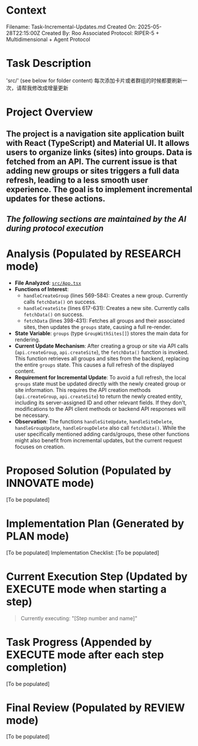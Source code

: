 # Context
Filename: Task-Incremental-Updates.md
Created On: 2025-05-28T22:15:00Z
Created By: Roo
Associated Protocol: RIPER-5 + Multidimensional + Agent Protocol

# Task Description
'src/' (see below for folder content)  每次添加卡片或者群组的时候都要刷新一次，请帮我修改成增量更新

# Project Overview
The project is a navigation site application built with React (TypeScript) and Material UI. It allows users to organize links (sites) into groups. Data is fetched from an API. The current issue is that adding new groups or sites triggers a full data refresh, leading to a less smooth user experience. The goal is to implement incremental updates for these actions.
---
*The following sections are maintained by the AI during protocol execution*
---

# Analysis (Populated by RESEARCH mode)
- **File Analyzed**: [`src/App.tsx`](src/App.tsx)
- **Functions of Interest**:
    - `handleCreateGroup` (lines 569-584): Creates a new group. Currently calls `fetchData()` on success.
    - `handleCreateSite` (lines 617-631): Creates a new site. Currently calls `fetchData()` on success.
    - `fetchData` (lines 398-431): Fetches all groups and their associated sites, then updates the `groups` state, causing a full re-render.
- **State Variable**: `groups` (type `GroupWithSites[]`) stores the main data for rendering.
- **Current Update Mechanism**: After creating a group or site via API calls (`api.createGroup`, `api.createSite`), the `fetchData()` function is invoked. This function retrieves all groups and sites from the backend, replacing the entire `groups` state. This causes a full refresh of the displayed content.
- **Requirement for Incremental Update**: To avoid a full refresh, the local `groups` state must be updated directly with the newly created group or site information. This requires the API creation methods (`api.createGroup`, `api.createSite`) to return the newly created entity, including its server-assigned ID and other relevant fields. If they don't, modifications to the API client methods or backend API responses will be necessary.
- **Observation**: The functions `handleSiteUpdate`, `handleSiteDelete`, `handleGroupUpdate`, `handleGroupDelete` also call `fetchData()`. While the user specifically mentioned adding cards/groups, these other functions might also benefit from incremental updates, but the current request focuses on creation.

# Proposed Solution (Populated by INNOVATE mode)
[To be populated]

# Implementation Plan (Generated by PLAN mode)
[To be populated]
Implementation Checklist:
[To be populated]

# Current Execution Step (Updated by EXECUTE mode when starting a step)
> Currently executing: "[Step number and name]"

# Task Progress (Appended by EXECUTE mode after each step completion)
[To be populated]

# Final Review (Populated by REVIEW mode)
[To be populated]